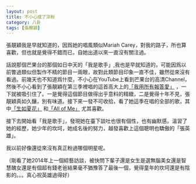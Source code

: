 ```yaml
---
layout: post
title: 不小心成了涼粉
category: 八卦
tags: [張靚穎]
---
```


張靚穎我是早就知道的，因爲她的唱風類似Mariah Carey，對我的路子，所也算喜歡，但也就是覺得不錯而已，自她出道以來一直沒有關注過。

話說那個芒果台的那個如日中天的「我是歌手」,我也是早就知道的，可能因爲以前瞥過類似但製作不精的節目一兩眼，故對此類節目印象一直不佳，雖然從來沒有看過。前幾天也不知道爲什麼，不小心在YouTube上看到芒果台的高清Channel，然後不小心看到了張靚穎在第三季裡唱的這首高大上的[「我用所有報答愛」](https://www.youtube.com/watch?v=9PF4CAb3sPA&index=2&list=PLABJhQ81sIxdLPjDkJrZvj030Vg4dzBAa) ，一下就被吸引住了。一是覺得這個節目做得出乎意料的精緻，二是覺得十年不見，張靚穎真如久釀，別有味道。接下來一發不可收拾，看了她這季在唱的全部的歌，其中[「生如夏花」](https://www.youtube.com/watch?v=wN4zq26b9NA&index=3&list=PLABJhQ81sIxdLPjDkJrZvj030Vg4dzBAa) 和[「All of Me」](https://www.youtube.com/watch?v=ReshN_l80_0&list=PLABJhQ81sIxdLPjDkJrZvj030Vg4dzBAa&index=5) 尤其喜歡。

接下去開始看「我是歌手」，發現她在臺下談吐也很有個性，也有幽默感。溫習了她的經歷，她少年的坎坷，她成名後的努力，越發喜歡上這個聰明也驕傲的「張英雄」。

我以前好像還從來沒有真正粉過哪個明星呢。

（剛看了她2014年上一個綜藝訪談，被快問下輩子還是女生是選無腦美女還是智慧醜女還是有個超有錢老爸結果毫不猶豫答了最後一個，覺得童年的坎坷還是有陰影的。。。真心祝英雄過得好）